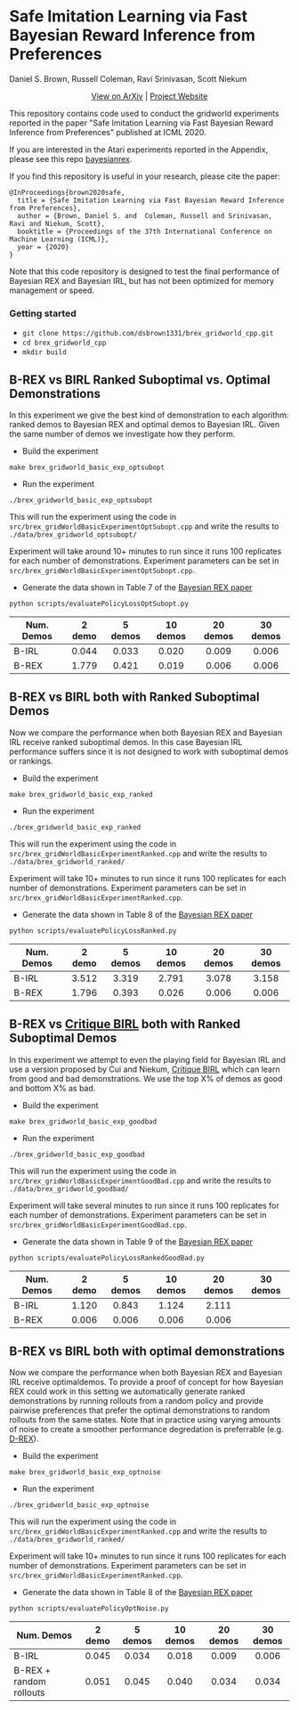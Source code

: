# Safe Imitation Learning via Fast Bayesian Reward Inference from Preferences

Daniel S. Brown, Russell Coleman, Ravi Srinivasan, Scott Niekum

<p align="center">
  <a href="https://arxiv.org/abs/2002.09089">View on ArXiv</a> |
  <a href="https://sites.google.com/view/bayesianrex/">Project Website</a>
</p>



This repository contains code used to conduct the gridworld experiments reported in the paper "Safe Imitation Learning via Fast Bayesian Reward Inference from Preferences" published at ICML 2020. 

If you are interested in the Atari experiments reported in the Appendix, please see this repo [bayesianrex](https://github.com/dsbrown1331/bayesianrex).

If you find this repository is useful in your research, please cite the paper:
```
@InProceedings{brown2020safe,
  title = {Safe Imitation Learning via Fast Bayesian Reward Inference from Preferences},
  author = {Brown, Daniel S. and  Coleman, Russell and Srinivasan, Ravi and Niekum, Scott},
  booktitle = {Proceedings of the 37th International Conference on Machine Learning (ICML)},
  year = {2020}
}
```




Note that this code repository is designed to test the final performance of Bayesian REX and Bayesian IRL, but has not been optimized for memory management or speed. 


  
  ### Getting started
  - `git clone https://github.com/dsbrown1331/brex_gridworld_cpp.git`
  - `cd brex_gridworld_cpp`
  - `mkdir build`
  
 
## B-REX vs BIRL Ranked Suboptimal vs. Optimal Demonstrations
In this experiment we give the best kind of demonstration to each algorithm: ranked demos to Bayesian REX and optimal demos to Bayesian IRL. Given the same number of demos we investigate how they perform.

- Build the experiment
```
make brex_gridworld_basic_exp_optsubopt 
```
- Run the experiment
```
./brex_gridworld_basic_exp_optsubopt
```

This will run the experiment using the code in `src/brex_gridWorldBasicExperimentOptSubopt.cpp` and write the results to `./data/brex_gridworld_optsubopt/`
  
  Experiment will take around 10+ minutes to run since it runs 100 replicates for each number of demonstrations. Experiment parameters can be set in `src/brex_gridWorldBasicExperimentOptSubopt.cpp`. 

  - Generate the data shown in Table 7 of the [Bayesian REX paper](https://arxiv.org/pdf/2002.09089.pdf)
  ```
  python scripts/evaluatePolicyLossOptSubopt.py
  ```

  | Num. Demos            | 2 demo | 5 demos | 10 demos | 20 demos | 30 demos |
| ------------------- |:-----:   | :----:   | :----:    | :----:        | :----:        |
| B-IRL | 0.044 | 0.033 | 0.020 | 0.009 | 0.006 |
| B-REX | 1.779 | 0.421 | 0.019 |0.006 | 0.006 |



## B-REX vs BIRL both with Ranked Suboptimal Demos
Now we compare the performance when both Bayesian REX and Bayesian IRL receive ranked suboptimal demos. In this case Bayesian IRL performance suffers since it is not designed to work with suboptimal demos or rankings.

- Build the experiment
```
make brex_gridworld_basic_exp_ranked 
```
- Run the experiment
```
./brex_gridworld_basic_exp_ranked
```

This will run the experiment using the code in `src/brex_gridWorldBasicExperimentRanked.cpp` and write the results to `./data/brex_gridworld_ranked/`
  
  Experiment will take 10+ minutes to run since it runs 100 replicates for each number of demonstrations. Experiment parameters can be set in `src/brex_gridWorldBasicExperimentRanked.cpp`. 

  - Generate the data shown in Table 8 of the [Bayesian REX paper](https://arxiv.org/pdf/2002.09089.pdf)
  ```
  python scripts/evaluatePolicyLossRanked.py
  ```

  | Num. Demos            | 2 demo | 5 demos | 10 demos | 20 demos | 30 demos |
| ------------------- |:-----:   | :----:   | :----:    | :----:        | :----:        |
| B-IRL | 3.512 | 3.319 | 2.791 | 3.078 | 3.158 |
| B-REX | 1.796 | 0.393 | 0.026 | 0.006 | 0.006 |



## B-REX vs [Critique BIRL](https://ieeexplore.ieee.org/stamp/stamp.jsp?arnumber=8460854) both with Ranked Suboptimal Demos
In this experiment we attempt to even the playing field for Bayesian IRL and use a version proposed by Cui and Niekum, [Critique BIRL](https://ieeexplore.ieee.org/stamp/stamp.jsp?arnumber=8460854) which can learn from good and bad demonstrations. We use the top X% of demos as good and bottom X% as bad.

- Build the experiment
```
make brex_gridworld_basic_exp_goodbad
```
- Run the experiment
```
./brex_gridworld_basic_exp_goodbad
```

This will run the experiment using the code in `src/brex_gridWorldBasicExperimentGoodBad.cpp` and write the results to `./data/brex_gridworld_goodbad/`
  
  Experiment will take several minutes to run since it runs 100 replicates for each number of demonstrations. Experiment parameters can be set in `src/brex_gridWorldBasicExperimentGoodBad.cpp`. 

  - Generate the data shown in Table 9 of the [Bayesian REX paper](https://arxiv.org/pdf/2002.09089.pdf)
  ```
  python scripts/evaluatePolicyLossRankedGoodBad.py
  ```

  | Num. Demos            | 2 demo | 5 demos | 10 demos | 20 demos | 30 demos |
| ------------------- |:-----:   | :----:   | :----:    | :----:        | :----:        |
| B-IRL | 1.120 | 0.843 | 1.124 | 2.111 |
| B-REX | 0.006 | 0.006 | 0.006 | 0.006 |
 

## B-REX vs BIRL both with optimal demonstrations
Now we compare the performance when both Bayesian REX and Bayesian IRL receive optimaldemos. To provide a proof of concept for how Bayesian REX could work in this setting we automatically generate ranked demonstrations by running rollouts from a random policy and provide pairwise preferences that prefer the optimal demonstrations to random rollouts from the same states. Note that in practice using varying amounts of noise to create a smoother performance degredation is preferrable (e.g. [D-REX](https://arxiv.org/pdf/1907.03976.pdf)).

- Build the experiment
```
make brex_gridworld_basic_exp_optnoise
```
- Run the experiment
```
./brex_gridworld_basic_exp_optnoise
```

This will run the experiment using the code in `src/brex_gridWorldBasicExperimentRanked.cpp` and write the results to `./data/brex_gridworld_ranked/`
  
  Experiment will take 10+ minutes to run since it runs 100 replicates for each number of demonstrations. Experiment parameters can be set in `src/brex_gridWorldBasicExperimentRanked.cpp`. 

  - Generate the data shown in Table 8 of the [Bayesian REX paper](https://arxiv.org/pdf/2002.09089.pdf)
  ```
  python scripts/evaluatePolicyOptNoise.py
  ```

  | Num. Demos            | 2 demo | 5 demos | 10 demos | 20 demos | 30 demos |
| ------------------- |:-----:   | :----:   | :----:    | :----:        | :----:        |
| B-IRL | 0.045 | 0.034 | 0.018 | 0.009 | 0.006 |
| B-REX + random rollouts | 0.051 | 0.045 | 0.040 | 0.034 | 0.034 |

